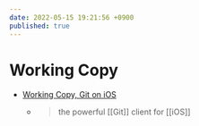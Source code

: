 ```yaml
---
date: 2022-05-15 19:21:56 +0900
published: true
---
```


# Working Copy

- [Working Copy, Git on iOS](https://workingcopyapp.com/)
  - > the powerful [[Git]] client for [[iOS]]
